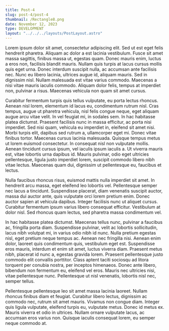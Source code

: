 ```yaml
---
title: Post-4
slug: post-4/post-4
thumbnail: /Rectangle8.png
date: November 12, 2023
type: DEVELOPMENT
layout: "../../../layouts/PostLayout.astro"
---
```


Lorem ipsum dolor sit amet, consectetur adipiscing elit. Sed ut est eget felis hendrerit pharetra. Aliquam ac dolor a est lacinia vestibulum. Fusce sit amet massa sagittis, finibus massa ut, egestas quam. Donec mauris enim, luctus a eros non, facilisis blandit mauris. Nullam quis turpis at lacus cursus mollis quis eget urna. Donec interdum suscipit nulla, ac accumsan ante facilisis nec. Nunc eu libero lacinia, ultrices augue id, aliquam mauris. Sed in dignissim nisl. Nullam malesuada est vitae varius commodo. Maecenas a nisi vitae mauris iaculis commodo. Aliquam dolor felis, tempus at imperdiet non, pulvinar a risus. Maecenas vehicula non quam sit amet cursus.

Curabitur fermentum turpis quis tellus vulputate, eu porta lectus rhoncus. Aenean nisl lorem, elementum id lacus eu, condimentum rutrum nisl. Cras tempus, augue ut pharetra vehicula, nisl felis congue neque, eget aliquam augue arcu vitae velit. In vel feugiat mi, in sodales sem. In hac habitasse platea dictumst. Praesent facilisis nunc in massa efficitur, ac porta nisi imperdiet. Sed nisi quam, vehicula eu imperdiet in, eleifend sit amet nisi. Morbi turpis elit, dapibus sed rutrum a, ullamcorper eget mi. Donec vitae finibus tortor. Maecenas cursus lacinia malesuada. Quisque tempus metus ut lorem euismod consectetur. In consequat nisl non vulputate mollis. Aenean tincidunt cursus ipsum, vel iaculis ipsum iaculis a. Ut viverra mauris est, vitae lobortis urna dapibus id. Mauris pulvinar, odio eget ultricies pellentesque, ligula justo imperdiet lorem, suscipit commodo libero nibh vitae lectus. Maecenas quam dui, dignissim ut pellentesque eu, faucibus et lectus.

Nulla faucibus rhoncus risus, euismod mattis nulla imperdiet sit amet. In hendrerit arcu massa, eget eleifend leo lobortis vel. Pellentesque semper nec lacus a tincidunt. Suspendisse placerat, diam venenatis suscipit auctor, massa dui auctor ante, quis vulputate orci lorem pretium enim. Donec auctor sapien at vehicula dapibus. Integer facilisis nunc ut aliquet cursus. Curabitur fermentum ipsum varius libero consequat efficitur. Vestibulum at dolor nisl. Sed rhoncus quam lectus, sed pharetra massa condimentum vel.

In hac habitasse platea dictumst. Maecenas tellus nunc, pulvinar a faucibus ac, fringilla porta diam. Suspendisse pulvinar, velit ac lobortis sollicitudin, lacus nibh volutpat mi, in varius odio nibh id nunc. Nulla pretium egestas nisl, eget pretium neque tempus ac. Aenean nec fringilla nisi. Aenean enim dolor, laoreet quis condimentum quis, vestibulum eget est. Suspendisse eros mauris, interdum et enim sit amet, luctus viverra diam. Praesent metus nibh, placerat id nunc a, egestas gravida lorem. Praesent pellentesque justo commodo elit convallis porttitor. Class aptent taciti sociosqu ad litora torquent per conubia nostra, per inceptos himenaeos. Donec ante libero, bibendum non fermentum eu, eleifend vel eros. Mauris nec ultricies nisi, vitae pellentesque nunc. Pellentesque ut nisl venenatis, lobortis nisl nec, semper tellus.

Pellentesque pellentesque leo sit amet massa lacinia laoreet. Nullam rhoncus finibus diam et feugiat. Curabitur libero lectus, dignissim ac commodo nec, rutrum sit amet mauris. Vivamus non congue diam. Integer quis ligula vulputate, eleifend turpis eu, vulputate metus. Donec id metus ex. Mauris viverra et odio in ultrices. Nullam ornare vulputate lacus, ac accumsan eros varius non. Quisque iaculis consequat lorem, eu semper neque commodo at.
